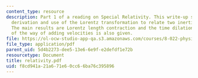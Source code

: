 ```yaml
---
content_type: resource
description: Part 1 of a reading on Special Relativity. This write-up summarizes the
  derivation and use of the Lorentz transformation to relate two inertial frames.
  The main results are Lorentz length contraction and the time dilation. The derivation
  of the way of adding velocities is also given.
file: https://ol-ocw-studio-app-qa.s3.amazonaws.com/courses/8-022-physics-ii-electricity-and-magnetism-fall-2004/f8cd941a21a671e60cc66ba76c395896_relativity.pdf
file_type: application/pdf
parent_uid: 5d4b2273-dee5-13e6-6e9f-e2defdf1e72b
resourcetype: Document
title: relativity.pdf
uid: f8cd941a-21a6-71e6-0cc6-6ba76c395896
---
```

